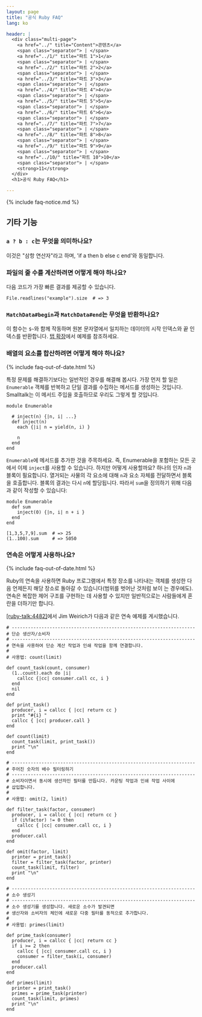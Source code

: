 ```yaml
---
layout: page
title: "공식 Ruby FAQ"
lang: ko

header: |
  <div class="multi-page">
    <a href="../" title="Content">콘텐츠</a>
    <span class="separator"> | </span>
    <a href="../1/" title="파트 1">1</a>
    <span class="separator"> | </span>
    <a href="../2/" title="파트 2">2</a>
    <span class="separator"> | </span>
    <a href="../3/" title="파트 3">3</a>
    <span class="separator"> | </span>
    <a href="../4/" title="파트 4">4</a>
    <span class="separator"> | </span>
    <a href="../5/" title="파트 5">5</a>
    <span class="separator"> | </span>
    <a href="../6/" title="파트 6">6</a>
    <span class="separator"> | </span>
    <a href="../7/" title="파트 7">7</a>
    <span class="separator"> | </span>
    <a href="../8/" title="파트 8">8</a>
    <span class="separator"> | </span>
    <a href="../9/" title="파트 9">9</a>
    <span class="separator"> | </span>
    <a href="../10/" title="파트 10">10</a>
    <span class="separator"> | </span>
    <strong>11</strong>
  </div>
  <h1>공식 Ruby FAQ</h1>

---
```


{% include faq-notice.md %}

## 기타 기능

### `a ? b : c`는 무엇을 의미하나요?

이것은 "삼항 연산자"라고 하며, 'if a then b else c end'와
동일합니다.

### 파일의 줄 수를 계산하려면 어떻게 해야 하나요?

다음 코드가 가장 빠른 결과를 제공할 수 있습니다.

~~~
File.readlines("example").size  # => 3
~~~

### `MatchData#begin`과 `MatchData#end`는 무엇을 반환하나요?

이 함수는 `$~`와 함께 작동하며 원본 문자열에서 일치하는 데이터의 시작 인덱스와
끝 인덱스를 반환합니다. [탭 확장](../9/#tab-expansion)에서 예제를 참조하세요.

### 배열의 요소를 합산하려면 어떻게 해야 하나요?

{% include faq-out-of-date.html %}

특정 문제를 해결하기보다는 일반적인 경우를 해결해 봅시다. 가장 먼저 할 일은
`Enumerable` 객체를 반복하고 단일 결과를 수집하는 메서드를 생성하는 것입니다.
Smalltalk는 이 메서드 주입을 호출하므로 우리도 그렇게 할 것입니다.

~~~
module Enumerable

  # inject(n) {|n, i| ...}
  def inject(n)
    each {|i| n = yield(n, i) }

    n
  end
end
~~~

`Enumerable`에 메서드를 추가한 것을 주목하세요. 즉, Enumerable을 포함하는 모든
곳에서 이제 `inject`를 사용할 수 있습니다. 하지만 어떻게 사용할까요? 하나의
인자 `n`과 블록이 필요합니다. 열거되는 사물의 각 요소에 대해 `n`과 요소 자체를
전달하면서 블록을 호출합니다. 블록의 결과는 다시 `n`에 할당됩니다. 따라서
`sum`을 정의하기 위해 다음과 같이 작성할 수 있습니다:

~~~
module Enumerable
  def sum
    inject(0) {|n, i| n + i }
  end
end

[1,3,5,7,9].sum  # => 25
(1..100).sum     # => 5050
~~~

### 연속은 어떻게 사용하나요?

{% include faq-out-of-date.html %}

Ruby의 연속을 사용하면 Ruby 프로그램에서 특정 장소를 나타내는 객체를 생성한
다음 언제든지 해당 장소로 돌아갈 수 있습니다(범위를 벗어난 것처럼 보이
는 경우에도). 연속은 복잡한 제어 구조를 구현하는 데 사용할 수 있지만
일반적으로는 사람들에게 혼란을 더하기만 합니다.

[\[ruby-talk:4482\]][ruby-talk:4482]에서 Jim Weirich가 다음과 같은 연속 예제를
게시했습니다.

~~~
# --------------------------------------------------------------------
# 단순 생산자/소비자
# --------------------------------------------------------------------
# 연속을 사용하여 단순 계산 작업과 인쇄 작업을 함께 연결합니다.
#
# 사용법: count(limit)

def count_task(count, consumer)
  (1..count).each do |i|
    callcc {|cc| consumer.call cc, i }
  end
  nil
end

def print_task()
  producer, i = callcc { |cc| return cc }
  print "#{i} "
  callcc { |cc| producer.call }
end

def count(limit)
  count_task(limit, print_task())
  print "\n"
end
~~~


~~~
# --------------------------------------------------------------------
# 주어진 숫자의 배수 필터링하기
# --------------------------------------------------------------------
# 소비자이면서 동시에 생산자인 필터를 만듭니다. 카운팅 작업과 인쇄 작업 사이에
# 삽입합니다.
#
# 사용법: omit(2, limit)

def filter_task(factor, consumer)
  producer, i = callcc { |cc| return cc }
  if (i%factor) != 0 then
    callcc { |cc| consumer.call cc, i }
  end
  producer.call
end

def omit(factor, limit)
  printer = print_task()
  filter = filter_task(factor, printer)
  count_task(limit, filter)
  print "\n"
end
~~~


~~~
# --------------------------------------------------------------------
# 소수 생성기
# --------------------------------------------------------------------
# 소수 생성기를 생성합니다. 새로운 소수가 발견되면
# 생산자와 소비자의 체인에 새로운 다중 필터를 동적으로 추가합니다.
#
# 사용법: primes(limit)

def prime_task(consumer)
  producer, i = callcc { |cc| return cc }
  if i >= 2 then
    callcc { |cc| consumer.call cc, i }
    consumer = filter_task(i, consumer)
  end
  producer.call
end

def primes(limit)
  printer = print_task()
  primes = prime_task(printer)
  count_task(limit, primes)
  print "\n"
end
~~~

[ruby-talk:4482]: https://blade.ruby-lang.org/ruby-talk/4482
